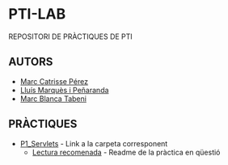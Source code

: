 # PTI-LAB
REPOSITORI DE PRÀCTIQUES DE PTI
## AUTORS
* [Marc Catrisse Pérez](https://github.com/TheMatrix97)
* [Lluís Marquès i Peñaranda](https://github.com/CLKBlu3)
* [Marc Blanca Tabeni](https://github.com/MarcBT6)
## PRÀCTIQUES
* [P1_Servlets](https://github.com/TheMatrix97/PTI-LAB/tree/adding-docker) - Link a la carpeta corresponent
  * [Lectura recomenada](https://github.com/TheMatrix97/PTI-LAB/blob/adding-docker/P1_Servlets.md) - Readme de la pràctica en qüestió


